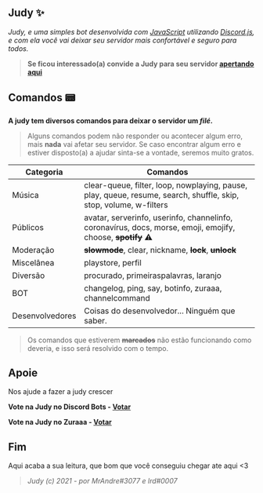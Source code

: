 ## Judy ✨
*Judy, e uma simples bot desenvolvida com [JavaScript](https://www.javascript.com/) utilizando [Discord.js](https://discord.js.org/?source=post_page---------------------------#/), e com ela você vai deixar seu servidor mais confortável e seguro para todos.*

> **Se ficou interessado(a) convide a Judy para seu servidor [apertando aqui](https://discord.com/oauth2/authorize?client_id=757563141637799969&permissions=8&scope=bot)**

## Comandos 📟
**A judy tem diversos comandos para deixar o servidor um *filé*.**
> Alguns comandos podem não responder ou acontecer algum erro, mais **nada** vai afetar seu servidor.
> Se caso encontrar algum erro e estiver disposto(a) a ajudar sinta-se a vontade, seremos muito gratos.

Categoria | Comandos
-------- | ----------
Música|clear-queue, filter, loop, nowplaying, pause, play, queue, resume, search, shuffle, skip, stop, volume, w-filters
Públicos|avatar, serverinfo, userinfo, channelinfo, coronavírus, docs, morse, emoji, emojify, choose, **~~spotify~~** ⚠️
Moderação|**~~slowmode~~**, clear, nickname, **~~lock~~**, **~~unlock~~**
Miscelânea|playstore, perfil
Diversão|procurado, primeiraspalavras, laranjo
BOT|changelog, ping, say, botinfo, zuraaa, channelcommand
Desenvolvedores|Coisas do desenvolvedor... Ninguém que saber.

> Os comandos que estiverem **~~marcados~~** não estão funcionando como deveria, e isso será resolvido com o tempo.

## **Apoie**
Nos ajude a fazer  a judy crescer

**Vote na Judy no Discord Bots - [Votar](https://top.gg/bot/757563141637799969)**

**Vote na Judy no Zuraaa - [Votar](https://www.zuraaa.com/bots/757563141637799969/votar)**
## **Fim**
Aqui acaba a sua leitura, que bom que você conseguiu chegar ate aqui <3
> *Judy (c) 2021 - por MrAndre#3077 e lrd#0007*
